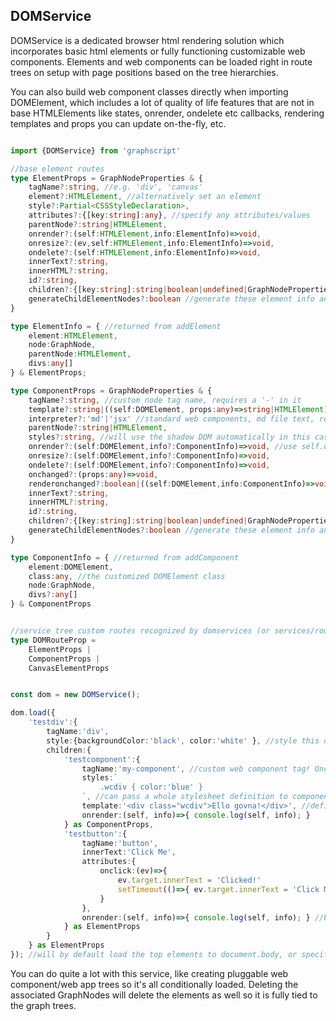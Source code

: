 ## DOMService

DOMService is a dedicated browser html rendering solution which incorporates basic html elements or fully functioning customizable web components. Elements and web components can be loaded right in route trees on setup with page positions based on the tree hierarchies. 

You can also build web component classes directly when importing DOMElement, which includes a lot of quality of life features that are not in base HTMLElements like states, onrender, ondelete etc callbacks, rendering templates and props you can update on-the-fly, etc.

``` ts

import {DOMService} from 'graphscript'

//base element routes
type ElementProps = GraphNodeProperties & {
    tagName?:string, //e.g. 'div', 'canvas'
    element?:HTMLElement, //alternatively set an element
    style?:Partial<CSSStyleDeclaration>,
    attributes?:{[key:string]:any}, //specify any attributes/values
    parentNode?:string|HTMLElement,
    onrender?:(self:HTMLElement,info:ElementInfo)=>void,
    onresize?:(ev,self:HTMLElement,info:ElementInfo)=>void,
    ondelete?:(self:HTMLElement,info:ElementInfo)=>void,
    innerText?:string,
    innerHTML?:string,
    id?:string,
    children?:{[key:string]:string|boolean|undefined|GraphNodeProperties|GraphNode|Graph|ComponentProps|ElementProps|CanvasElementProps},
    generateChildElementNodes?:boolean //generate these element info and graphnodes for every node in an element hierarchy
}

type ElementInfo = { //returned from addElement
    element:HTMLElement,
    node:GraphNode,
    parentNode:HTMLElement,
    divs:any[]
} & ElementProps;

type ComponentProps = GraphNodeProperties & {
    tagName?:string, //custom node tag name, requires a '-' in it 
    template?:string|((self:DOMElement, props:any)=>string|HTMLElement)|HTMLElement, //string or function that passes the modifiable props on the element (the graph node properties)
    interpreter?:'md'|'jsx' //standard web components, md file text, react jsx?
    parentNode?:string|HTMLElement,
    styles?:string, //will use the shadow DOM automatically in this case
    onrender?:(self:DOMElement,info?:ComponentInfo)=>void, //use self.querySelector to select nested elements without worrying about the rest of the page.
    onresize?:(self:DOMElement,info?:ComponentInfo)=>void,
    ondelete?:(self:DOMElement,info?:ComponentInfo)=>void,
    onchanged?:(props:any)=>void,
    renderonchanged?:boolean|((self:DOMElement,info:ComponentInfo)=>void), //set true to auto refresh the element render (it re-appends a new fragment in its container)
    innerText?:string,
    innerHTML?:string,
    id?:string,
    children?:{[key:string]:string|boolean|undefined|GraphNodeProperties|GraphNode|Graph|ComponentProps|ElementProps|CanvasElementProps},
    generateChildElementNodes?:boolean //generate these element info and graphnodes for every node in an element hierarchy
}

type ComponentInfo = { //returned from addComponent
    element:DOMElement,
    class:any, //the customized DOMElement class
    node:GraphNode,
    divs?:any[]
} & ComponentProps


//service tree custom routes recognized by domservices (or services/routers loading a domservice)
type DOMRouteProp = 
    ElementProps |
    ComponentProps |
    CanvasElementProps


const dom = new DOMService();

dom.load({
    'testdiv':{
        tagName:'div',
        style:{backgroundColor:'black', color:'white' }, //style this div using CSS objects
        children:{
            'testcomponent':{
                tagName:'my-component', //custom web component tag! Once one is created you can reuse it elsewhere in the tree as an element
                styles:`
                    .wcdiv { color:'blue' }
                `, //can pass a whole stylesheet definition to components
                template:'<div class="wcdiv">Ello govna!</div>', //defining a template will make this a webcomponent
                onrender:(self, info)=>{ console.log(self, info); }
            } as ComponentProps,
            'testbutton':{
                tagName:'button',
                innerText:'Click Me',
                attributes:{
                    onclick:(ev)=>{
                        ev.target.innerText = 'Clicked!'
                        setTimeout(()=>{ ev.target.innerText = 'Click Me'},2000)
                    }
                },
                onrender:(self, info)=>{ console.log(self, info); } //button onrender callback
            } as ElementProps
        }
    } as ElementProps
}); //will by default load the top elements to document.body, or specify dom.parentNode, or parentNode per element


```

You can do quite a lot with this service, like creating pluggable web component/web app trees so it's all conditionally loaded. Deleting the associated GraphNodes will delete the elements as well so it is fully tied to the graph trees.